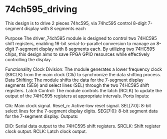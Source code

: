 # 74ch595_driving
This design is to drive 2 pieces 74hc595, via 74hc595 control  8-digit 7-segment display with 8 segments each 

Purpose
The driver_74ch595 module is designed to control two 74HC595 shift registers, enabling 16-bit serial-to-parallel conversion to manage an 8-digit 7-segment display with 8 segments each. By utilizing two 74HC595 chips, this design aims to save FPGA GPIO resources while effectively controlling the display.

Functionality
Clock Division: The module generates a lower frequency clock (SRCLK) from the main clock (Clk) to synchronize the data shifting process.
Data Shifting: The module shifts the data for the 7-segment display segments (SEG) and select lines (SEL) through the two 74HC595 shift registers.
Latch Control: The module controls the latch (RCLK) to update the output of the 74HC595 registers at appropriate intervals.
Ports
Inputs:

Clk: Main clock signal.
Reset_n: Active-low reset signal.
SEL[7:0]: 8-bit select lines for the 7-segment display digits.
SEG[7:0]: 8-bit segment data for the 7-segment display.
Outputs:

DIO: Serial data output to the 74HC595 shift registers.
SRCLK: Shift register clock output.
RCLK: Latch clock output.
